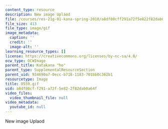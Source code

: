 ```yaml
---
content_type: resource
description: New image Uplaod
file: /courses/res-21g-01-kana-spring-2010/a8df80cff291a72f5e822f82dab0a64f_0559.gif
file_size: 413
file_type: image/gif
image_metadata:
  caption: ''
  credit: ''
  image-alt: ''
learning_resource_types: []
license: https://creativecommons.org/licenses/by-nc-sa/4.0/
ocw_type: OCWImage
parent_title: Katakana "ho"
parent_type: SupplementalResourceSection
parent_uid: 934690a7-0ecc-b718-1183-701bb0c362b1
resourcetype: Image
title: 0559.gif
uid: a8df80cf-f291-a72f-5e82-2f82dab0a64f
video_files:
  video_thumbnail_file: null
video_metadata:
  youtube_id: null
---
```

New image Uplaod